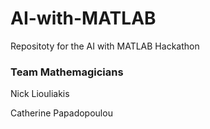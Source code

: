 # AI-with-MATLAB
Repositoty for the AI with MATLAB Hackathon 

### Team Mathemagicians
Nick Liouliakis

Catherine Papadopoulou
